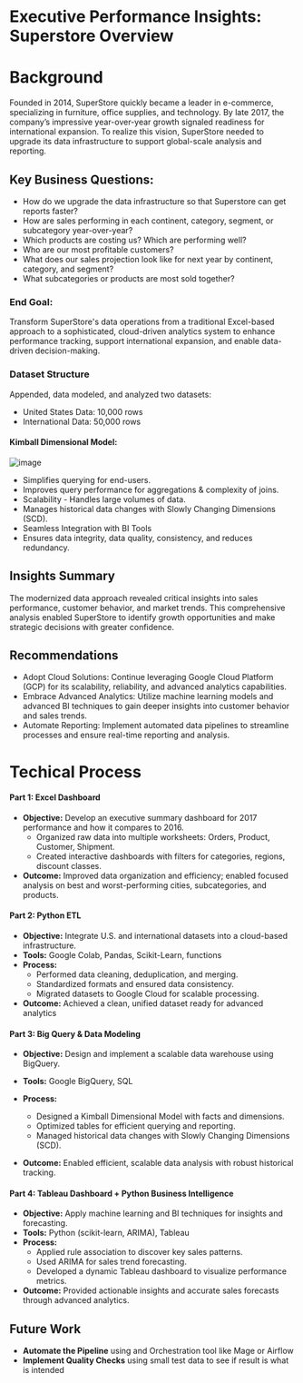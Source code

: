 # Executive Performance Insights: Superstore Overview

# Background
Founded in 2014, SuperStore quickly became a leader in e-commerce, specializing in furniture, office supplies, and technology. By late 2017, the company’s impressive year-over-year growth signaled readiness for international expansion. To realize this vision, SuperStore needed to upgrade its data infrastructure to support global-scale analysis and reporting.

## Key Business Questions:
- How do we upgrade the data infrastructure so that Superstore can get reports faster?
- How are sales performing in each continent, category, segment, or subcategory year-over-year?
- Which products are costing us? Which are performing well?
- Who are our most profitable customers?
- What does our sales projection look like for next year by continent, category, and segment?
- What subcategories or products are most sold together?

### End Goal: 
Transform SuperStore's data operations from a traditional Excel-based approach to a sophisticated, cloud-driven analytics system to enhance performance tracking, support international expansion, and enable data-driven decision-making.

### Dataset Structure
Appended, data modeled, and analyzed two datasets:
- United States Data: 10,000 rows
- International Data: 50,000 rows
  
#### Kimball Dimensional Model:
![image](https://github.com/user-attachments/assets/3aa766ac-4d7c-4ce6-9997-44c80821e35a)

- Simplifies querying for end-users.
- Improves query performance for aggregations & complexity of joins.
- Scalability - Handles large volumes of data.
- Manages historical data changes with Slowly Changing Dimensions (SCD).
- Seamless Integration with BI Tools
- Ensures data integrity, data quality, consistency, and reduces redundancy.


## Insights Summary
The modernized data approach revealed critical insights into sales performance, customer behavior, and market trends. This comprehensive analysis enabled SuperStore to identify growth opportunities and make strategic decisions with greater confidence.

## Recommendations
- Adopt Cloud Solutions: Continue leveraging Google Cloud Platform (GCP) for its scalability, reliability, and advanced analytics capabilities.
- Embrace Advanced Analytics: Utilize machine learning models and advanced BI techniques to gain deeper insights into customer behavior and sales trends.
- Automate Reporting: Implement automated data pipelines to streamline processes and ensure real-time reporting and analysis.

# Techical Process

#### Part 1: Excel Dashboard
- **Objective:** Develop an executive summary dashboard for 2017 performance and how it compares to 2016. 
  - Organized raw data into multiple worksheets: Orders, Product, Customer, Shipment.
  - Created interactive dashboards with filters for categories, regions, discount classes.
- **Outcome:** Improved data organization and efficiency; enabled focused analysis on best and worst-performing cities, subcategories, and products.

#### Part 2: Python ETL
- **Objective:** Integrate U.S. and international datasets into a cloud-based infrastructure.
- **Tools:** Google Colab, Pandas, Scikit-Learn, functions
- **Process:**
  - Performed data cleaning, deduplication, and merging.
  - Standardized formats and ensured data consistency.
  - Migrated datasets to Google Cloud for scalable processing.
- **Outcome:** Achieved a clean, unified dataset ready for advanced analytics

#### Part 3: Big Query & Data Modeling
- **Objective:** Design and implement a scalable data warehouse using BigQuery.
- **Tools:** Google BigQuery, SQL
- **Process:**
  - Designed a Kimball Dimensional Model with facts and dimensions.
  - Optimized tables for efficient querying and reporting.
  - Managed historical data changes with Slowly Changing Dimensions (SCD).

- **Outcome:** Enabled efficient, scalable data analysis with robust historical tracking.

#### Part 4: Tableau Dashboard + Python Business Intelligence
- **Objective:** Apply machine learning and BI techniques for insights and forecasting.
- **Tools:** Python (scikit-learn, ARIMA), Tableau
- **Process:**
  - Applied rule association to discover key sales patterns.
  - Used ARIMA for sales trend forecasting.
  - Developed a dynamic Tableau dashboard to visualize performance metrics.
- **Outcome:** Provided actionable insights and accurate sales forecasts through advanced analytics.

## Future Work
- **Automate the Pipeline** using and Orchestration tool like Mage or Airflow
- **Implement Quality Checks** using small test data to see if result is what is intended
